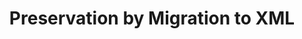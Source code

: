 ---
abstract: null
creators:
- Roorda, Dirk
date: null
document_url: https://services.phaidra.univie.ac.at/api/object/o:294499/download
grand_parent: iPRES
institutions: []
keywords:
- beijing
landing_page_url: https://phaidra.univie.ac.at/o:294499
language: eng
layout: publication
license: CC BY-SA 3.0 AT
notes_url: null
parent: iPRES 2007
publication_type: presentation
size: 493445
slides_url: null
source_name: iPRES
stream_url: null
title: Preservation by Migration to XML
year: 2007
---